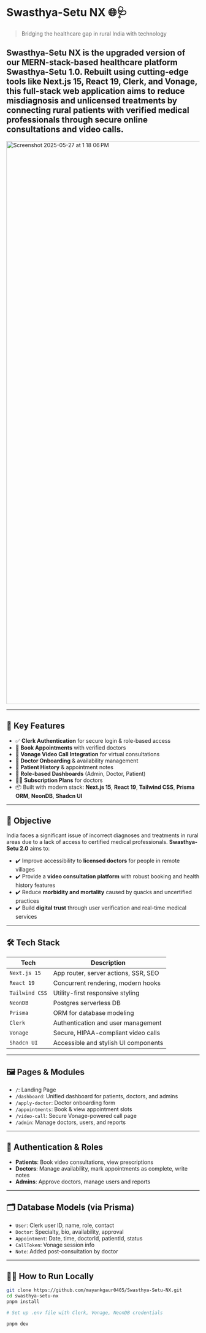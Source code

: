 # Swasthya-Setu NX 🌐🩺

> Bridging the healthcare gap in rural India with technology

Swasthya-Setu NX is the upgraded version of our MERN-stack-based healthcare platform **Swasthya-Setu 1.0**. Rebuilt using cutting-edge tools like **Next.js 15**, **React 19**, **Clerk**, and **Vonage**, this full-stack web application aims to reduce **misdiagnosis and unlicensed treatments** by connecting rural patients with verified medical professionals through **secure online consultations and video calls**.
---

<img width="1470" alt="Screenshot 2025-05-27 at 1 18 06 PM" src="https://github.com/user-attachments/assets/a0d3d443-f5e1-433a-85a7-a76a3866858d" />


---

## 🚀 Key Features

- ✅ **Clerk Authentication** for secure login & role-based access
- 📅 **Book Appointments** with verified doctors
- 🎥 **Vonage Video Call Integration** for virtual consultations
- 📌 **Doctor Onboarding** & availability management
- 📖 **Patient History** & appointment notes
- 🔐 **Role-based Dashboards** (Admin, Doctor, Patient)
- 🧑‍⚕️ **Subscription Plans** for doctors
- 📦 Built with modern stack: **Next.js 15**, **React 19**, **Tailwind CSS**, **Prisma ORM**, **NeonDB**, **Shadcn UI**

---

## 🎯 Objective

India faces a significant issue of incorrect diagnoses and treatments in rural areas due to a lack of access to certified medical professionals. **Swasthya-Setu 2.0** aims to:

- ✔️ Improve accessibility to **licensed doctors** for people in remote villages
- ✔️ Provide a **video consultation platform** with robust booking and health history features
- ✔️ Reduce **morbidity and mortality** caused by quacks and uncertified practices
- ✔️ Build **digital trust** through user verification and real-time medical services

---

## 🛠️ Tech Stack

| Tech           | Description                            |
|----------------|----------------------------------------|
| `Next.js 15`   | App router, server actions, SSR, SEO   |
| `React 19`     | Concurrent rendering, modern hooks     |
| `Tailwind CSS` | Utility-first responsive styling       |
| `NeonDB`       | Postgres serverless DB                 |
| `Prisma`       | ORM for database modeling              |
| `Clerk`        | Authentication and user management     |
| `Vonage`       | Secure, HIPAA-compliant video calls    |
| `Shadcn UI`    | Accessible and stylish UI components   |

---

## 🖼️ Pages & Modules

- `/`: Landing Page
- `/dashboard`: Unified dashboard for patients, doctors, and admins
- `/apply-doctor`: Doctor onboarding form
- `/appointments`: Book & view appointment slots
- `/video-call`: Secure Vonage-powered call page
- `/admin`: Manage doctors, users, and reports

---

## 🔐 Authentication & Roles

- **Patients**: Book video consultations, view prescriptions
- **Doctors**: Manage availability, mark appointments as complete, write notes
- **Admins**: Approve doctors, manage users and reports

---

## 🗂️ Database Models (via Prisma)

- `User`: Clerk user ID, name, role, contact
- `Doctor`: Specialty, bio, availability, approval
- `Appointment`: Date, time, doctorId, patientId, status
- `CallToken`: Vonage session info
- `Note`: Added post-consultation by doctor

---

## 🧑‍💻 How to Run Locally

```bash
git clone https://github.com/mayankgaur0405/Swasthya-Setu-NX.git
cd swasthya-setu-nx
pnpm install

# Set up .env file with Clerk, Vonage, NeonDB credentials

pnpm dev

